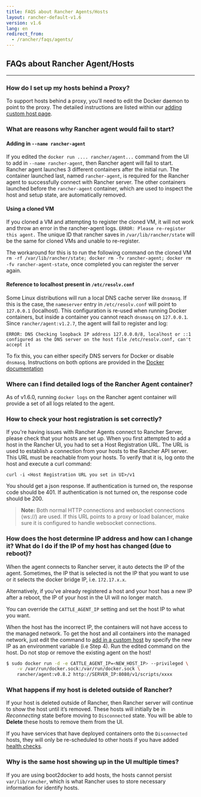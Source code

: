 ```yaml
---
title: FAQS about Rancher Agents/Hosts
layout: rancher-default-v1.6
version: v1.6
lang: en
redirect_from:
  - /rancher/faqs/agents/
---
```


## FAQs about Rancher Agent/Hosts
---

### How do I set up my hosts behind a Proxy?

To support hosts behind a proxy, you’ll need to edit the Docker daemon to point to the proxy. The detailed instructions are listed within our [adding custom host page]({{site.baseurl}}/rancher/{{page.version}}/{{page.lang}}/hosts/custom/#hosts-behind-a-proxy).

### What are reasons why Rancher agent would fail to start?

#### Adding in `--name rancher-agent`

If you edited the `docker run .... rancher/agent...` command from the UI to add in `--name rancher-agent`, then Rancher agent will fail to start. Rancher agent launches 3 different containers after the initial run. The container launched last, named `rancher-agent`, is required for the Rancher agent to successfully connect with Rancher server. The other containers launched before the `rancher-agent` container, which are used to inspect the host and setup state, are automatically removed.

#### Using a cloned VM

If you cloned a VM and attempting to register the cloned VM, it will not work and throw an error in the rancher-agent logs. `ERROR: Please re-register this agent.` The unique ID that rancher saves in `/var/lib/rancher/state` will be the same for cloned VMs and unable to re-register.

The workaround for this is to run the following command on the cloned VM `rm -rf /var/lib/rancher/state; docker rm -fv rancher-agent; docker rm -fv rancher-agent-state`, once completed you can register the server again.

#### Reference to localhost present in `/etc/resolv.conf`

Some Linux distributions will run a local DNS cache server like `dnsmasq`. If this is the case, the `nameserver` entry in `/etc/resolv.conf` will point to `127.0.0.1` (localhost). This configuration is re-used when running Docker containers, but inside a container you cannot reach `dnsmasq` on `127.0.0.1`. Since `rancher/agent:v1.2.7`, the agent will fail to register and log:

```
ERROR: DNS Checking loopback IP address 127.0.0.0/8, localhost or ::1 configured as the DNS server on the host file /etc/resolv.conf, can't accept it
```

To fix this, you can either specify DNS servers for Docker or disable `dnsmasq`. Instructions on both options are provided in the [Docker documentation](https://docs.docker.com/install/linux/linux-postinstall/#dns-resolver-found-in-resolvconf-and-containers-cant-use-it)

<a id="agent-logs"></a>

### Where can I find detailed logs of the Rancher Agent container?

As of v1.6.0, running `docker logs` on the Rancher agent container will provide a set of all logs related to the agent.

### How to check your host registration is set correctly?

If you're having issues with Rancher Agents connect to Rancher Server, please check that your hosts are set up. When you first attempted to add a host in the Rancher UI, you had to set a Host Registration URL. The URL is used to establish a connection from your hosts to the Rancher API server. This URL must be reachable from your hosts. To verify that it is, log onto the host and execute a curl command:

```
curl -i <Host Registration URL you set in UI>/v1
```

You should get a json response. If authentication is turned on, the response code should be 401. If authentication is not turned on, the response code should be 200.

> **Note:** Both normal HTTP connections and websocket connections (ws://) are used. If this URL points to a proxy or load balancer, make sure it is configured to handle websocket connections.

###  How does the host determine IP address and how can I change it? What do I do if the IP of my host has changed (due to reboot)?

When the agent connects to Rancher server, it auto detects the IP of the agent. Sometimes, the IP that is selected is not the IP that you want to use or it selects the docker bridge IP, i.e. `172.17.x.x`.

Alternatively, if you've already registered a host and your host has a new IP after a reboot, the IP of your host in the UI will no longer match.

You can override the `CATTLE_AGENT_IP` setting and set the host IP to what you want.

When the host has the incorrect IP, the containers will not have access to the managed network. To get the host and all containers into the managed network, just edit the command to [add in a custom host]({{site.baseurl}}/rancher/{{page.version}}/{{page.lang}}/hosts/custom/) by specify the new IP as an environment variable (i.e Step 4). Run the edited command on the host. Do not stop or remove the existing agent on the host!

```bash
$ sudo docker run -d -e CATTLE_AGENT_IP=<NEW_HOST_IP> --privileged \
    -v /var/run/docker.sock:/var/run/docker.sock \
    rancher/agent:v0.8.2 http://SERVER_IP:8080/v1/scripts/xxxx
```

### What happens if my host is deleted outside of Rancher?

If your host is deleted outside of Rancher, then Rancher server will continue to show the host until it’s removed. These hosts will initially be in _Reconnecting_ state before moving to `Disconnected` state. You will be able to **Delete** these hosts to remove them from the UI.

If you have services that have deployed containers onto the `Disconnected` hosts, they will only be re-scheduled to other hosts if you have added [health checks]({{site.baseurl}}/rancher/{{page.version}}/{{page.lang}}/cattle/health-checks/).

### Why is the same host showing up in the UI multiple times?

If you are using boot2docker to add hosts, the hosts cannot persist `var/lib/rancher`, which is what Rancher uses to store necessary information for identify hosts.
